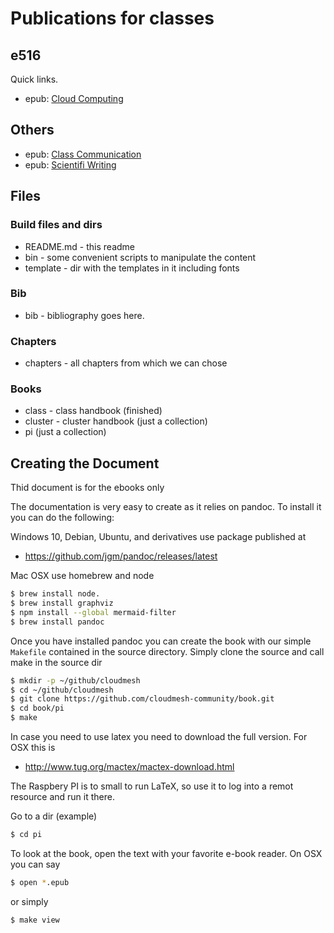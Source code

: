# Publications for classes

## e516

Quick links.

* epub: [Cloud Computing](vonLaszewski-cloud.epub)

## Others

* epub: [Class Communication](vonLaszewski-communicate.epub)
* epub: [Scientifi Writing](vonLaszewski-writing-1.epub)

## Files

### Build files and dirs

* README.md - this readme
* bin - some convenient scripts to manipulate the content
* template - dir with the templates in it including fonts


### Bib

* bib - bibliography goes here.

### Chapters

* chapters - all chapters from which we can chose

### Books

* class - class handbook (finished)
* cluster - cluster handbook (just a collection)
* pi (just a collection)


## Creating the Document

Thid document is for the ebooks only

The documentation is very easy to create as it relies on pandoc. To
install it you can do the following:

Windows 10, Debian, Ubuntu, and derivatives use package published at

* <https://github.com/jgm/pandoc/releases/latest>

Mac OSX use homebrew and node

```bash
$ brew install node.
$ brew install graphviz
$ npm install --global mermaid-filter
$ brew install pandoc
```

Once you have installed pandoc you can create the book with our simple
`Makefile` contained in the source directory. Simply clone the source
and call make in the source dir

```bash
$ mkdir -p ~/github/cloudmesh
$ cd ~/github/cloudmesh
$ git clone https://github.com/cloudmesh-community/book.git
$ cd book/pi
$ make
```
In case you need to use latex you need to download the full
version. For OSX this is

* <http://www.tug.org/mactex/mactex-download.html>

The Raspbery PI is to small to run LaTeX, so use it to log into a
remot resource and run it there.


Go to a dir (example)

```bash
$ cd pi
```

To look at the book, open the text with your favorite e-book
reader. On OSX you can say

```bash
$ open *.epub
```

or simply

```bash
$ make view
```


